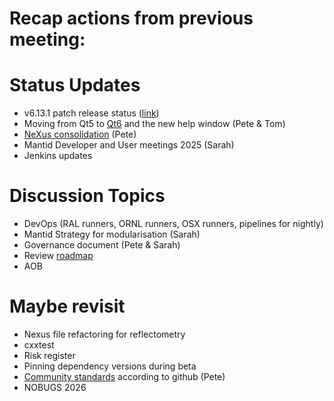 # Recap actions from previous meeting:

# Status Updates
- v6.13.1 patch release status ([link](https://github.com/mantidproject/mantid/milestone/125))
- Moving from Qt5 to [Qt6](https://github.com/mantidproject/mantid/issues/38415) and the new help window (Pete & Tom)
- [NeXus consolidation](https://github.com/mantidproject/mantid/issues/38332) (Pete)
- Mantid Developer and User meetings 2025 (Sarah)
- Jenkins updates

# Discussion Topics
- DevOps (RAL runners, ORNL runners, OSX runners, pipelines for nightly)
- Mantid Strategy for modularisation (Sarah)
- Governance document (Pete & Sarah)
- Review [roadmap](https://github.com/orgs/mantidproject/projects/47/views/1)
- AOB

# Maybe revisit
- Nexus file refactoring for reflectometry
- cxxtest
- Risk register
- Pinning dependency versions during beta
- [Community standards](https://github.com/mantidproject/mantid/community) according to github (Pete)
- NOBUGS 2026
